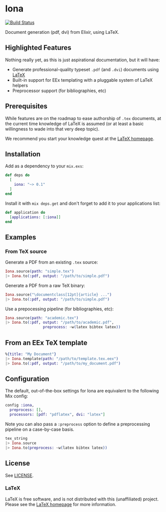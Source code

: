 Iona
====
[![Build Status](https://travis-ci.org/CargoSense/iona.svg?branch=master)](https://travis-ci.org/CargoSense/iona)

Document generation (pdf, dvi) from Elixir, using LaTeX.

## Highlighted Features

Nothing really yet, as this is just aspirational documentation, but it
will have:

* Generate professional-quality typeset `.pdf` (and `.dvi`) documents using
  [LaTeX](http://www.latex-project.org/)
* Built-in support for EEx templating with a pluggable system of LaTeX helpers
* Preprocessor support (for bibliographies, etc)

## Prerequisites

While features are on the roadmap to ease authorship of `.tex` documents,
at the current time knowledge of LaTeX is assumed (or at least a basic
willingness to wade into that very deep topic).

We recommend you start your knowledge quest at the
[LaTeX homepage](http://www.latex-project.org/).

## Installation

Add as a dependency to your `mix.exs`:

```elixir
def deps do
  [
    iona: "~> 0.1"
  ]
end
```

Install it with `mix deps.get` and don't forget to add it to your applications list:

```elixir
def application do
  [applications: [:iona]]
end
```

## Examples

### From TeX source

Generate a PDF from an existing `.tex` source:

```elixir
Iona.source(path: "simple.tex")
|> Iona.to(:pdf, output: "/path/to/simple.pdf")
```

Generate a PDF from a raw TeX binary:

```elixir
Iona.source("\documentclass[12pt]{article} ...")
|> Iona.to(:pdf, output: "/path/to/simple.pdf")
```

Use a prepocessing pipeline (for bibliographies, etc):

```elixir
Iona.source(path: "academic.tex")
|> Iona.to(:pdf, output: "/path/to/academic.pdf",
                 preprocess: ~w(latex bibtex latex))
```

## From an EEx TeX template

```elixir
%{title: "My Document"}
|> Iona.template(path: "/path/to/template.tex.eex")
|> Iona.to(:pdf, output: "/path/to/my_document.pdf")
```

## Configuration

The default, out-of-the-box settings for Iona are equivalent to the
following Mix config:

```elixir
config :iona,
  preprocess: [],
  processors: [pdf: "pdflatex", dvi: "latex"]
  ```

Note you can also pass a `:preprocess` option to define a preprocessing pipeline
on a case-by-case basis.

```elixir
tex_string
|> Iona.source
|> Iona.to(preprocess: ~w(latex bibtex latex))
```

## License

See [LICENSE](./LICENSE).

### LaTeX

LaTeX is free software, and is not distributed with this (unaffiliated) project.
Please see the [LaTeX homepage](https://latex-project.org) for more information.
